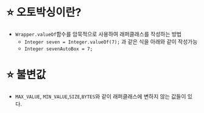 # ⭐ 오토박싱이란?
- `Wrapper.valueOf`함수를 암묵적으로 사용하여 래퍼클래스를 작성하는 방법
  - `Integer seven = Integer.valueOf(7);` 과 같은 식을 아래와 같이 작성가능
  - `Integer sevenAutoBox = 7;`
# ⭐ 불변값
- `MAX_VALUE`, `MIN_VALUE`,`SIZE`,`BYTES`와 같이 래퍼클래스에 변하지 않는 값들이 있다.